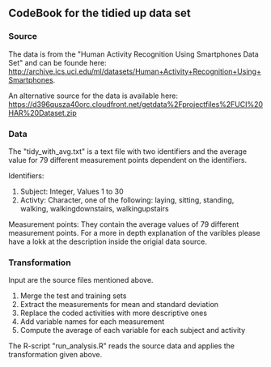## CodeBook for the tidied up data set

### Source
The data is from the "Human Activity Recognition Using Smartphones Data Set" and can be founde here: http://archive.ics.uci.edu/ml/datasets/Human+Activity+Recognition+Using+Smartphones.

An alternative source for the data is available here:
https://d396qusza40orc.cloudfront.net/getdata%2Fprojectfiles%2FUCI%20HAR%20Dataset.zip

### Data
The "tidy_with_avg.txt" is a text file with two identifiers and the average value for 79 different measurement points dependent on the identifiers.

Identifiers:
1. Subject: Integer, Values 1 to 30 
2. Activty: Character, one of the following: laying, sitting, standing, walking, walkingdownstairs, walkingupstairs

Measurement points:
They contain the average values of 79 different measurement points. For a more in depth explanation of the varibles please have a lokk at the description inside the origial data source.

### Transformation

Input are the source files mentioned above.
1. Merge the test and training sets
2. Extract the measurements for mean and standard deviation
3. Replace the coded activities with more descriptive ones
4. Add variable names for each measurement
5. Compute the average of each variable for each subject and activity

The R-script "run_analysis.R" reads the source data and applies the transformation given above.